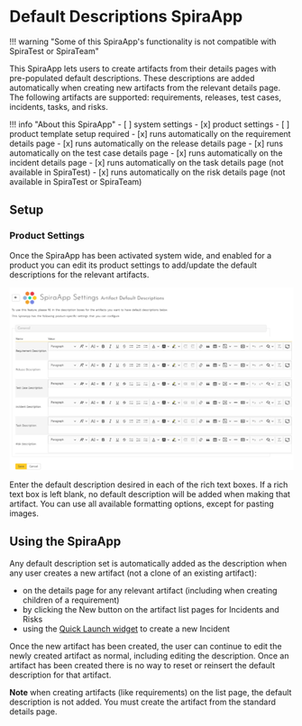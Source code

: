 # Default Descriptions SpiraApp

!!! warning "Some of this SpiraApp's functionality is not compatible with SpiraTest or SpiraTeam"

This SpiraApp lets users to create artifacts from their details pages with pre-populated default descriptions. These descriptions are added automatically when creating new artifacts from the relevant details page. The following artifacts are supported: requirements, releases, test cases, incidents, tasks, and risks.

!!! info "About this SpiraApp"
    - [ ] system settings
    - [x] product settings 
    - [ ] product template setup required
    - [x] runs automatically on the requirement details page
    - [x] runs automatically on the release details page
    - [x] runs automatically on the test case details page
    - [x] runs automatically on the incident details page
    - [x] runs automatically on the task details page (not available in SpiraTest)
    - [x] runs automatically on the risk details page (not available in SpiraTest or SpiraTeam)

## Setup
### Product Settings
Once the SpiraApp has been activated system wide, and enabled for a product you can edit its product settings to add/update the default descriptions for the relevant artifacts.

![product settings page](img/defaultDescriptions-product-settings.png)

Enter the default description desired in each of the rich text boxes. If a rich text box is left blank, no default description will be added when making that artifact. You can use all available formatting options, except for pasting images. 

## Using the SpiraApp
Any default description set is automatically added as the description when any user creates a new artifact (not a clone of an existing artifact):

- on the details page for any relevant artifact (including when creating children of a requirement)
- by clicking the New button on the artifact list pages for Incidents and Risks
- using the [Quick Launch widget](../Spira-User-Manual/User-Product-Management.md/#quick-launch) to create a new Incident 

Once the new artifact has been created, the user can continue to edit the newly created artifact as normal, including editing the description. Once an artifact has been created there is no way to reset or reinsert the default description for that artifact.

**Note** when creating artifacts (like requirements) on the list page, the default description is not added. You must create the artifact from the standard details page.